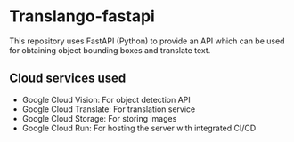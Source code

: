 # Translango-fastapi

This repository uses FastAPI (Python) to provide an API which can be used for obtaining object bounding boxes and translate text.

## Cloud services used
- Google Cloud Vision: For object detection API
- Google Cloud Translate: For translation service
- Google Cloud Storage: For storing images
- Google Cloud Run: For hosting the server with integrated CI/CD